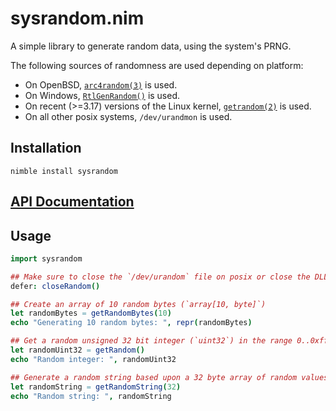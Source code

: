 # sysrandom.nim

A simple library to generate random data, using the system's PRNG.

The following sources of randomness are used depending on platform:
- On OpenBSD, [`arc4random(3)`](http://man.openbsd.org/arc4random.3) is used.
- On Windows, [`RtlGenRandom()`](https://msdn.microsoft.com/en-us/library/windows/desktop/aa387694%28v=vs.85%29.aspx?f=255&MSPPError=-2147217396) is used.
- On recent (>=3.17) versions of the Linux kernel, [`getrandom(2)`](http://man7.org/linux/man-pages/man2/getrandom.2.html) is used.
- On all other posix systems, `/dev/urandmon` is used.

## Installation

```
nimble install sysrandom
```

## [API Documentation](https://htmlpreview.github.io/?https://github.com/euantorano/sysrandom.nim/blob/master/docs/sysrandom.html)

## Usage

```nim
import sysrandom

## Make sure to close the `/dev/urandom` file on posix or close the DLL handle on Windows after you're finished generating random data
defer: closeRandom()

## Create an array of 10 random bytes (`array[10, byte]`)
let randomBytes = getRandomBytes(10)
echo "Generating 10 random bytes: ", repr(randomBytes)

## Get a random unsigned 32 bit integer (`uint32`) in the range 0..0xffffffff
let randomUint32 = getRandom()
echo "Random integer: ", randomUint32

## Generate a random string based upon a 32 byte array of random values, base 64 encoded
let randomString = getRandomString(32)
echo "Random string: ", randomString
```
